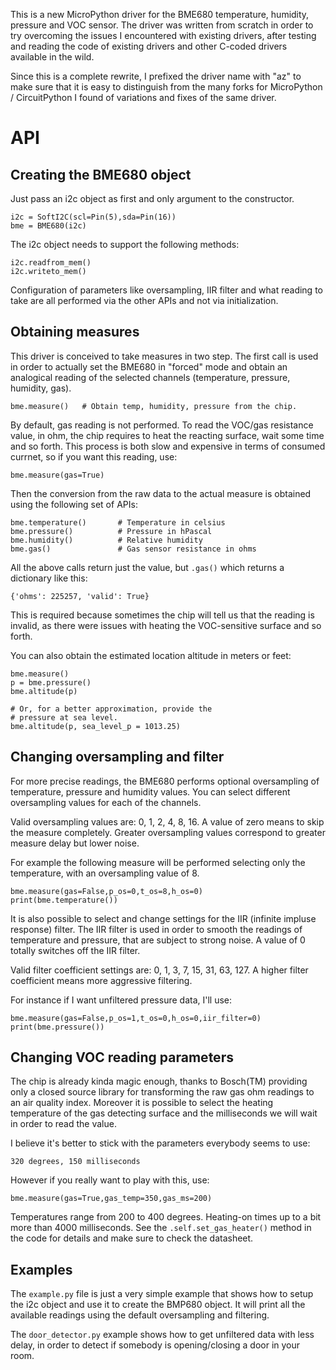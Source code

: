 This is a new MicroPython driver for the BME680 temperature, humidity, pressure and VOC sensor. The driver was written from scratch in order to try overcoming the issues I encountered with existing drivers, after testing and reading the code of existing drivers and other C-coded drivers available in the wild.

Since this is a complete rewrite, I prefixed the driver name with "az" to make sure that it is easy to distinguish from the many forks for MicroPython / CircuitPython I found of variations and fixes of the same driver.

# API

## Creating the BME680 object

Just pass an i2c object as first and only argument to the constructor.

    i2c = SoftI2C(scl=Pin(5),sda=Pin(16))
    bme = BME680(i2c)

The i2c object needs to support the following methods:

    i2c.readfrom_mem()
    i2c.writeto_mem()

Configuration of parameters like oversampling, IIR filter and what reading
to take are all performed via the other APIs and not via initialization.

## Obtaining measures

This driver is conceived to take measures in two step. The first call
is used in order to actually set the BME680 in "forced" mode and obtain
an analogical reading of the selected channels (temperature, pressure,
humidity, gas).

    bme.measure()   # Obtain temp, humidity, pressure from the chip.

By default, gas reading is not performed. To read the VOC/gas resistance
value, in ohm, the chip requires to heat the reacting surface, wait some
time and so forth. This process is both slow and expensive in terms of
consumed currnet, so if you want this reading, use:

    bme.measure(gas=True)

Then the conversion from the raw data to the actual measure is obtained
using the following set of APIs:

    bme.temperature()       # Temperature in celsius
    bme.pressure()          # Pressure in hPascal
    bme.humidity()          # Relative humidity
    bme.gas()               # Gas sensor resistance in ohms

All the above calls return just the value, but `.gas()` which returns
a dictionary like this:

    {'ohms': 225257, 'valid': True}

This is required because sometimes the chip will tell us that the reading
is invalid, as there were issues with heating the VOC-sensitive surface and
so forth.

You can also obtain the estimated location altitude in meters or feet:

    bme.measure()
    p = bme.pressure()
    bme.altitude(p)
    
    # Or, for a better approximation, provide the
    # pressure at sea level.
    bme.altitude(p, sea_level_p = 1013.25)

## Changing oversampling and filter

For more precise readings, the BME680 performs optional oversampling of
temperature, pressure and humidity values. You can select different
oversampling values for each of the channels.

Valid oversampling values are: 0, 1, 2, 4, 8, 16. A value of zero means
to skip the measure completely. Greater oversampling values correspond
to greater measure delay but lower noise.

For example the following measure will be performed selecting only
the temperature, with an oversampling value of 8.

    bme.measure(gas=False,p_os=0,t_os=8,h_os=0)
    print(bme.temperature())

It is also possible to select and change settings for the IIR (infinite
impluse response) filter. The IIR filter is used in order to smooth
the readings of temperature and pressure, that are subject to strong noise.
A value of 0 totally switches off the IIR filter.

Valid filter coefficient settings are: 0, 1, 3, 7, 15, 31, 63, 127.
A higher filter coefficient means more aggressive filtering.

For instance if I want unfiltered pressure data, I'll use:

    bme.measure(gas=False,p_os=1,t_os=0,h_os=0,iir_filter=0)
    print(bme.pressure())

## Changing VOC reading parameters

The chip is already kinda magic enough, thanks to Bosch(TM) providing
only a closed source library for transforming the raw gas ohm readings
to an air quality index. Moreover it is possible to select the heating
temperature of the gas detecting surface and the milliseconds we will
wait in order to read the value.

I believe it's better to stick with the parameters everybody seems to
use:

    320 degrees, 150 milliseconds

However if you really want to play with this, use:

    bme.measure(gas=True,gas_temp=350,gas_ms=200)

Temperatures range from 200 to 400 degrees.
Heating-on times up to a bit more than 4000 milliseconds.
See the `.self.set_gas_heater()` method in the code for details and
make sure to check the datasheet.

## Examples

The `example.py` file is just a very simple example that shows how to setup the
i2c object and use it to create the BMP680 object. It will print
all the available readings using the default oversampling and filtering.

The `door_detector.py` example shows how to get unfiltered data with
less delay, in order to detect if somebody is opening/closing a door
in your room.
